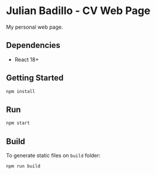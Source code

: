 # Julian Badillo - CV Web Page

My personal web page.

## Dependencies

- React 18+

## Getting Started

```sh
npm install
```

## Run

```bash
npm start
```

## Build

To generate static files on `build` folder:

```bash
npm run build
```
